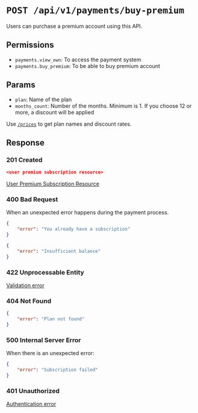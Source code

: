 # `POST /api/v1/payments/buy-premium`
Users can purchase a premium account using this API.


## Permissions

- `payments.view_own`: To access the payment system
- `payments.buy_premium`: To be able to buy premium account

## Params

- `plan`: Name of the plan
- `months_count`: Number of the months. Minimum is 1. If you choose 12 or more, a discount will be applied

Use [`/prices`](prices.md) to get plan names and discount rates.

## Response

### 201 Created
```json
<user premium subscription resource>
```

[User Premium Subscription Resource](user_premium_subscription_resource.md)

### 400 Bad Request
When an unexpected error happens during the payment process.

```json
{
    "error": "You already have a subscription"
}
```

```json
{
    "error": "Insufficient balance"
}
```

### 422 Unprocessable Entity
[Validation error](../_globals/validation-errors.md)

### 404 Not Found
```json
{
    "error": "Plan not found"
}
```

### 500 Internal Server Error
When there is an unexpected error:
```json
{
    "error": "Subscription failed"
}
```

### 401 Unauthorized
[Authentication error](../_globals/authentication-errors.md)
